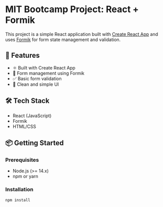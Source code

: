 # MIT Bootcamp Project: React + Formik

This project is a simple React application built with [Create React App](https://create-react-app.dev/) and uses [Formik](https://formik.org/) for form state management and validation.

## 🚀 Features

- ⚛️ Built with Create React App
- 🧩 Form management using Formik
- ✅ Basic form validation
- 💅 Clean and simple UI

## 🛠️ Tech Stack

- React (JavaScript)
- Formik
- HTML/CSS

## 📦 Getting Started

### Prerequisites

- Node.js (>= 14.x)
- npm or yarn

### Installation

```bash
npm install
